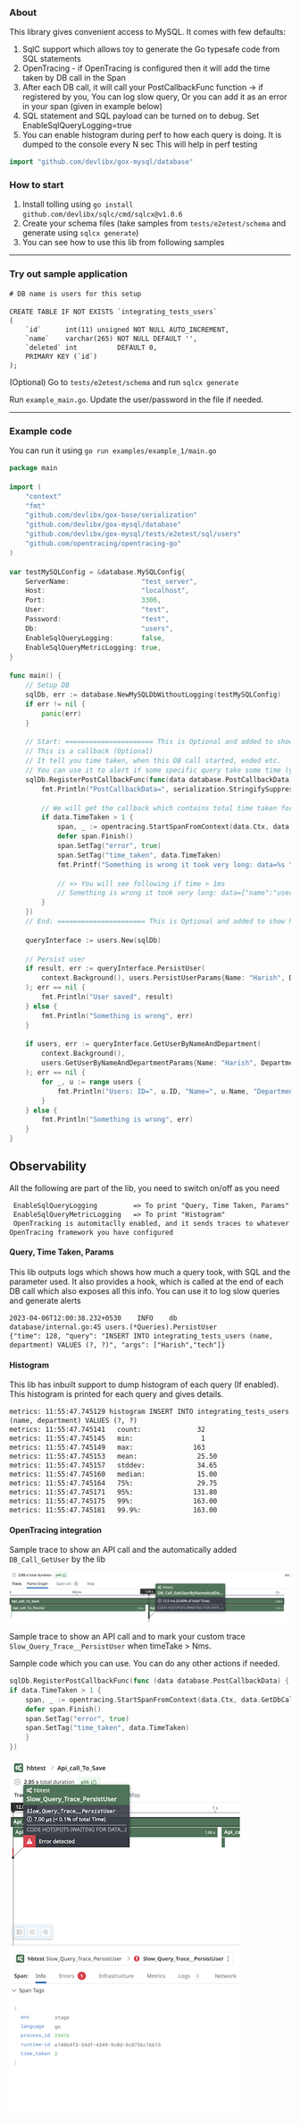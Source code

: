 ### About

This library gives convenient access to MySQL. It comes with few defaults:

1. SqlC support which allows toy to generate the Go typesafe code from SQL statements
2. OpenTracing - if OpenTracing is configured then it will add the time taken by DB call in the Span
3. After each DB call, it will call your PostCallbackFunc function -> if registered by you,
   You can log slow query, Or you can add it as an error in your span (given in example below)
4. SQL statement and SQL payload can be turned on to debug. Set EnableSqlQueryLogging=true
5. You can enable histogram during perf to how each query is doing. It is dumped to the console every N sec
   This will help in perf testing

```go
import "github.com/devlibx/gox-mysql/database"
```

### How to start

1. Install tolling using ```go install github.com/devlibx/sqlc/cmd/sqlcx@v1.0.6```
2. Create your schema files (take samples from ```tests/e2etest/schema``` and generate using ```sqlcx generate```)
3. You can see how to use this lib from following samples

---

### Try out sample application

```
# DB name is users for this setup

CREATE TABLE IF NOT EXISTS `integrating_tests_users`
(
    `id`      int(11) unsigned NOT NULL AUTO_INCREMENT,
    `name`    varchar(265) NOT NULL DEFAULT '',
    `deleted` int          DEFAULT 0,
    PRIMARY KEY (`id`)
);
```

(Optional) Go to ```tests/e2etest/schema``` and run ```sqlcx generate```

Run ```example_main.go```. Update the user/password in the file if needed.

---

### Example code

You can run it using ```go run examples/example_1/main.go```

```go
package main

import (
	"context"
	"fmt"
	"github.com/devlibx/gox-base/serialization"
	"github.com/devlibx/gox-mysql/database"
	"github.com/devlibx/gox-mysql/tests/e2etest/sql/users"
	"github.com/opentracing/opentracing-go"
)

var testMySQLConfig = &database.MySQLConfig{
	ServerName:                  "test_server",
	Host:                        "localhost",
	Port:                        3306,
	User:                        "test",
	Password:                    "test",
	Db:                          "users",
	EnableSqlQueryLogging:       false,
	EnableSqlQueryMetricLogging: true,
}

func main() {
	// Setup DB
	sqlDb, err := database.NewMySQLDbWithoutLogging(testMySQLConfig)
	if err != nil {
		panic(err)
	}

	// Start: ====================== This is Optional and added to show how can you add trace to slow query ============
	// This is a callback (Optional)
	// It tell you time taken, when this DB call started, ended etc.
	// You can use it to alert if some specific query take some time (you get the name of the query in the payload)
	sqlDb.RegisterPostCallbackFunc(func(data database.PostCallbackData) {
		fmt.Println("PostCallbackData=", serialization.StringifySuppressError(data, "na"))

		// We will get the callback which contains total time taken for debugging
		if data.TimeTaken > 1 {
			span, _ := opentracing.StartSpanFromContext(data.Ctx, data.GetDbCallNameForTracing())
			defer span.Finish()
			span.SetTag("error", true)
			span.SetTag("time_taken", data.TimeTaken)
			fmt.Printf("Something is wrong it took very long: data=%s \n", serialization.StringifySuppressError(data, "na"))

			// >> You will see following if time > 1ms
			// Something is wrong it took very long: data={"name":"users.(*Queries).PersistUser","start_time":1680761853659,"end_time":1680761853672,"time_taken":13,"error":null}
		}
	})
	// End: ====================== This is Optional and added to show how can you add trace to slow query ============

	queryInterface := users.New(sqlDb)

	// Persist user
	if result, err := queryInterface.PersistUser(
		context.Background(), users.PersistUserParams{Name: "Harish", Department: "tech"},
	); err == nil {
		fmt.Println("User saved", result)
	} else {
		fmt.Println("Something is wrong", err)
	}

	if users, err := queryInterface.GetUserByNameAndDepartment(
		context.Background(),
		users.GetUserByNameAndDepartmentParams{Name: "Harish", Department: "tech"},
	); err == nil {
		for _, u := range users {
			fmt.Println("Users: ID=", u.ID, "Name=", u.Name, "Department=", u.Department)
		}
	} else {
		fmt.Println("Something is wrong", err)
	}
}
```

## Observability

All the following are part of the lib, you need to switch on/off as you need

```shell
 EnableSqlQueryLogging         => To print "Query, Time Taken, Params"
 EnableSqlQueryMetricLogging   => To print "Histogram"
 OpenTracking is automitaclly enabled, and it sends traces to whatever OpenTracing framework you have configured
```

#### Query, Time Taken, Params

This lib outputs logs which shows how much a query took, with SQL and the parameter used. It also provides a hook,
which is called at the end of each DB call which also exposes all this info.
You can use it to log slow queries and generate alerts

```shell
2023-04-06T12:00:38.232+0530    INFO    db      database/internal.go:45 users.(*Queries).PersistUser    
{"time": 128, "query": "INSERT INTO integrating_tests_users (name, department) VALUES (?, ?)", "args": ["Harish","tech"]}
```

#### Histogram

This lib has inbuilt support to dump histogram of each query (If enabled). This histogram is printed for each query
and gives details.

```shell
metrics: 11:55:47.745129 histogram INSERT INTO integrating_tests_users (name, department) VALUES (?, ?)
metrics: 11:55:47.745141   count:              32
metrics: 11:55:47.745145   min:                 1
metrics: 11:55:47.745149   max:               163
metrics: 11:55:47.745153   mean:               25.50
metrics: 11:55:47.745157   stddev:             34.65
metrics: 11:55:47.745160   median:             15.00
metrics: 11:55:47.745164   75%:                29.75
metrics: 11:55:47.745171   95%:               131.80
metrics: 11:55:47.745175   99%:               163.00
metrics: 11:55:47.745181   99.9%:             163.00
```

#### OpenTracing integration

Sample trace to show an API call and the automatically added ```DB_Call_GetUser``` by the lib

![alt text](https://github.com/devlibx/images/blob/master/Full_API_Call_with_Db_Traces.png?raw=true)

Sample trace to show an API call and to mark your custom trace ```Slow_Query_Trace__PersistUser``` when timeTake > Nms.

Sample code which you can use. You can do any other actions if needed.

```go
sqlDb.RegisterPostCallbackFunc(func (data database.PostCallbackData) {
if data.TimeTaken > 1 {
    span, _ := opentracing.StartSpanFromContext(data.Ctx, data.GetDbCallNameForTracing())
    defer span.Finish()
    span.SetTag("error", true)
    span.SetTag("time_taken", data.TimeTaken)
    }
})
```

![alt text](https://github.com/devlibx/images/blob/master/DB_Traces_with_Error.png)



